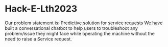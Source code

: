 # Hack-E-Lth2023
Our problem statement is: Predictive solution for service requests
We have built a conversational chatbot to help users to troubleshoot any problem/issue they might face while operating the machine without the need to raise a Service request.
